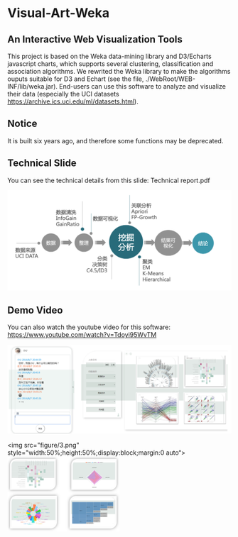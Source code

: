 # Visual-Art-Weka

## An Interactive Web Visualization Tools
This project is based on the Weka data-mining library and D3/Echarts javascript charts, which supports several clustering, classification and association algorithms. We rewrited the Weka library to make the algorithms ouputs suitable for D3 and Echart (see the file, ./WebRoot/WEB-INF/lib/weka.jar).
End-users can use this software to analyze and visualize their data (especially the UCI datasets https://archive.ics.uci.edu/ml/datasets.html).

## Notice
It is built six years ago, and therefore some functions may be deprecated.

## Technical Slide
You can see the technical details from this slide: Technical report.pdf

![figure](figure/2.png)
 
## Demo Video
You can also watch the youtube video for this software:
https://www.youtube.com/watch?v=Tdoyi95WvTM

![figure](figure/1.png)

<img src="figure/3.png" style="width:50%;height:50%;display:block;margin:0 auto“>
<img src="figure/3.png" width="50%" height="50%">
